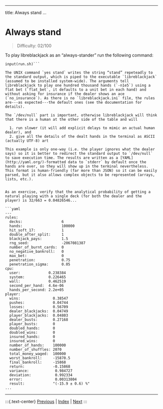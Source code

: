 
---
title: Always stand
...

# Always stand

> Difficulty: 02/100

To play libreblackjack as an “always-stander” run the following command:

```
input(run.sh)```

The UNIX command `yes stand` writes the string “stand” repeteadly to the standard output, which is piped to the executable `libreblackjack` (assumed to be installed system-wide). The arguments tell libreblackjack to play one hundred thousand hands (`-n1e5`) using a flat bet (`flat_bet`, it defaults to a unit bet in each hand) and without asking for insurance if the dealer shows an ace (`no_insurance`). As there is no `libreblackjack.ini` file, the rules are---as expected---the default ones (see the documentation for details).

The `/dev/null` part is important, otherwise libreblackjack will think that there is a human at the other side of the table and will

  1. run slower (it will add explicit delays to mimic an actual human dealer), and
  2. give all the details of the dealt hands in the terminal as ASCII (actually UTF-8) art

This example is only one-way (i.e. the player ignores what the dealer says) so it is better to redirect the standard output to `/dev/null` to save execution time. The results are written as a [YAML](http://yaml.org/)-formatted data to `stderr` by default once the hands are over, so they will show up in the terminal nevertheless. This format is human-friendly (far more than JSON) so it can be easily parsed, but it also allows complex objects to be represented (arrays, lists, etc.).


As an exercise, verify that the analytical probability of getting a natural playing with a single deck (for both the dealer and the player) is 32/663 = 0.04826546...

```yaml
---
rules:
  decks:                  6
  hands:                  100000
  hit_soft_17:            1
  double_after_split:     1
  blackjack_pays:         1.5
  rng_seed:               -2067081387
  number_of_burnt_cards:  0
  no_negative_bankroll:   0
  max_bet:                0
  penetration:            0.75
  penetration_sigma:      0.05
cpu:
  user:             0.238384
  system:           0.226465
  wall:             0.462519
  second_per_hand:  4.6e-06
  hands_per_second: 2.2e+05
player: 
  wins:               0.38547
  pushes:             0.04744
  losses:             0.56709
  dealer_blackjacks:  0.04749
  player_blackjacks:  0.04803
  dealer_busts:       0.27168
  player_busts:       0
  doubled_hands:      0
  doubled_wins:       0
  insured_hands:      0
  insured_wins:       0
  number_of_hands:    100000
  number_of_shuffles: 2070
  total_money_waged:  100000
  worst_bankroll:     -15870.5
  final_bankroll:     -15868
  return:             -0.15868
  variance:            0.984727
  deviation:           0.992334
  error:               0.00313804
  result:             "(-15.9 ± 0.6) %"
...
```

-------
:::{.text-center}
[Previous](../00-internal) | [Index](../) | [Next](../05-no-bust)
:::
